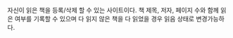 자신이 읽은 책을 등록/삭제 할 수 있는 사이트이다.
책 제목, 저자, 페이지 수와 함께 읽은 여부를 기록할 수 있으며 다 읽지 않은 책을 다 읽었을 경우 읽음 상태로 변경가능하다.

